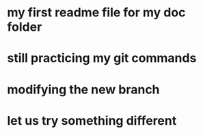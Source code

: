 # my first readme file for my doc folder
# still practicing my git commands
# modifying the new branch 
# let us try something different  